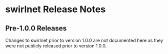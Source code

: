 # swirlnet Release Notes

## Pre-1.0.0 Releases

Changes to swirlnet prior to version 1.0.0 are not documented here as they were
not publicly released prior to version 1.0.0.

